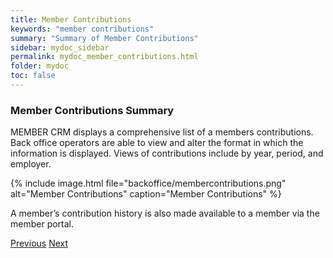 ```yaml
---
title: Member Contributions
keywords: "member contributions"
summary: "Summary of Member Contributions"
sidebar: mydoc_sidebar
permalink: mydoc_member_contributions.html
folder: mydoc
toc: false
---
```


### Member Contributions Summary

MEMBER CRM displays a comprehensive list of a members contributions. Back office operators are able to view and alter the format in which the information is displayed. Views of contributions include by year, period, and employer.

{% include image.html file="backoffice/membercontributions.png" alt="Member Contributions" caption="Member Contributions" %}

A member’s contribution history is also made available to a member via the member portal.

<a class="btn btn-default btn-lg pull-left" href="mydoc_member_home.html" role="button">Previous</a>
<a class="btn btn-primary btn-lg pull-right" href="mydoc_member_entitlements.html" role="button">Next</a>
